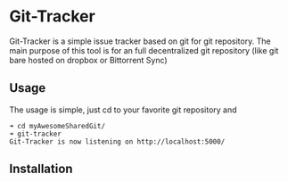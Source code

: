 # Git-Tracker

Git-Tracker is a simple issue tracker based on git for git repository. The main
purpose of this tool is for an full decentralized git repository (like git bare hosted on dropbox or Bittorrent Sync)

## Usage

The usage is simple, just cd to your favorite git repository and

```
➜ cd myAwesomeSharedGit/
➜ git-tracker
Git-Tracker is now listening on http://localhost:5000/
```

## Installation
